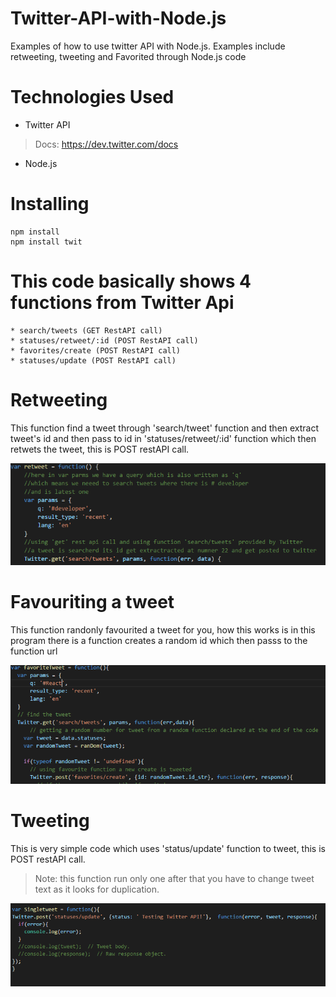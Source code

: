 # Twitter-API-with-Node.js
Examples of how to use twitter API with Node.js. Examples include retweeting, tweeting and Favorited through Node.js code 


# Technologies Used

* Twitter API
> Docs: https://dev.twitter.com/docs
* Node.js
# Installing
```
npm install 
npm install twit
```

# This code basically shows 4 functions from Twitter Api
```
* search/tweets (GET RestAPI call)
* statuses/retweet/:id (POST RestAPI call)
* favorites/create (POST RestAPI call)
* statuses/update (POST RestAPI call)
```
# Retweeting
This function find a tweet  through 'search/tweet' function and then extract tweet's id and then pass to id in 'statuses/retweet/:id'
function which then retwets the tweet, this is POST restAPI call.

 <img src="https://github.com/jaskaran1989/Twitter-API-with-Node.js/blob/master/retweet.png" />
 

# Favouriting a tweet
This function randonly favourited a tweet for you, how this works is in this program there is a function creates a random id which then passs to the function url

<img src="https://github.com/jaskaran1989/Twitter-API-with-Node.js/blob/master/favrouite.png" />

# Tweeting
This is very simple  code which uses 'status/update' function to tweet, this is POST restAPI call.
> Note: this function run only one after that you have to change tweet text as it looks for duplication.

<img src="https://github.com/jaskaran1989/Twitter-API-with-Node.js/blob/master/single.png" />


